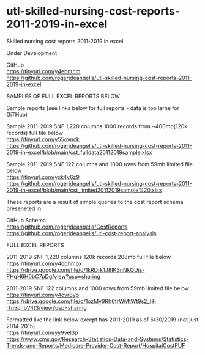 # utl-skilled-nursing-cost-reports-2011-2019-in-excel
 Skilled nursing cost reports 2011-2019 in excel 
 
 Under Development
 
GitHub                                                                                                                                  
https://tinyurl.com/y4ebnthm                                                                                                            
https://github.com/rogerjdeangelis/utl-skilled-nursing-cost-reports-2011-2019-in-excel                                                  
                                                                                                                                        
SAMPLES OF FULL EXCEL REPORTS BELOW                                                                                                     
                                                                                                                                        
Sample reports (see links below for full reports - data is too larhe for GiTHub)                                                        
                                                                                                                                        
Sample 2011-2019 SNF 1,220 columns 1000 records from ~400mb(120k records) full file below                                                
https://tinyurl.com/y55ovnck                                                                                                            
https://github.com/rogerjdeangelis/utl-skilled-nursing-cost-reports-2011-2019-in-excel/blob/main/cst_fulldata20112019sample.xlsx        
                                                                                                                                        
Sample 2011-2019 SNF  122 columns and 1000 rows from 59mb limited file below                                                            
https://tinyurl.com/yxk4v6z9                                                                                                            
https://github.com/rogerjdeangelis/utl-skilled-nursing-cost-reports-2011-2019-in-excel/blob/main/cst_limited20112019sample%20.xlsx      
                                                                                                                                        
These reports are a result of simple queries to the cost report schema preseneted in                                                    
                                                                                                                                        
GitHub Schema                                                                                                                           
https://github.com/rogerjdeangelis/CostReports                                                                                          
https://github.com/rogerjdeangelis/utl-cost-report-analysis                                                                             
                                                                                                                                        
FULL EXCEL REPORTS                                                                                                                      
                                                                                                                                        
2011-2019 SNF 1,220 columns 120k records  208mb full file below                                                                         
    https://tinyurl.com/y4qqhmpx                                                                                                        
    https://drive.google.com/file/d/1kRDrk1J8IK3nNkQUjs-PHqH6H0bC7pDg/view?usp=sharing                                                 
                                                                                                                                        
                                                                                                                                        
2011-2019 SNF  122 columns and 1000 rows from 59mb limited file below                                                                   
   https://tinyurl.com/y4ovr8yp                                                                                                         
   https://drive.google.com/file/d/1ozMy9Rh6frWMtWt9s2_H-iTn5qhbV4t3/view?usp=sharing                                                   
                                                                                                                                        
   Formatted like the link below except has 2011-2019 as of 6/30/2019 (not just 2014-2015)                                              
   https://tinyurl.com/yy9vel3p                                                                                                         
   https://www.cms.gov/Research-Statistics-Data-and-Systems/Statistics-Trends-and-Reports/Medicare-Provider-Cost-Report/HospitalCostPUF 
                                                                                                                                        

